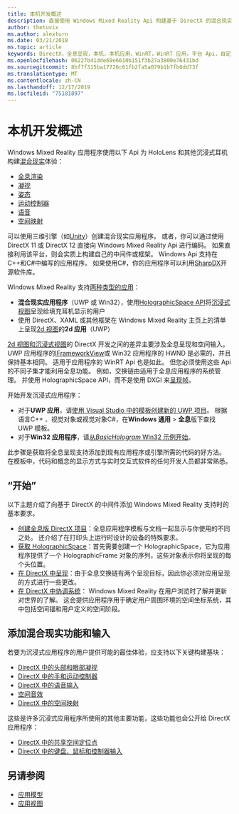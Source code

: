 ```yaml
---
title: 本机开发概述
description: 直接使用 Windows Mixed Reality Api 构建基于 DirectX 的混合现实引擎。
author: thetuvix
ms.author: alexturn
ms.date: 03/21/2018
ms.topic: article
keywords: DirectX，全息呈现，本机，本机应用，WinRT，WinRT 应用，平台 Api，自定义引擎，中间件
ms.openlocfilehash: 06227b41dde69e6610b151f3b27a3800e76431bd
ms.sourcegitcommit: 8bf7f315ba17726c61fb2fa5a079b1b7fb0dd73f
ms.translationtype: MT
ms.contentlocale: zh-CN
ms.lasthandoff: 12/17/2019
ms.locfileid: "75181897"
---
```

# <a name="native-development-overview"></a>本机开发概述

Windows Mixed Reality 应用程序使用以下 Api 为 HoloLens 和其他沉浸式耳机构建[混合现实](mixed-reality.md)体验：

 - [全息渲染](rendering.md)
 - [凝视](gaze-and-commit.md)
 - [姿态](gaze-and-commit.md#composite-gestures)
 - [运动控制器](motion-controllers.md)
 - [语音](voice-input.md)
 - [空间映射](spatial-mapping.md)

可以使用三维引擎（如[Unity](unity-development-overview.md)）创建混合现实应用程序。 或者，你可以通过使用 DirectX 11 或 DirectX 12 直接向 Windows Mixed Reality Api 进行编码。 如果直接利用该平台，则会实质上构建自己的中间件或框架。 Windows Api 支持在C++和C#中编写的应用程序。 如果使用C#，你的应用程序可以利用[SharpDX](https://sharpdx.org/)开源软件库。

Windows Mixed Reality 支持[两种类型的应用](app-views.md)：
* **混合现实应用程序**（UWP 或 Win32），使用[HolographicSpace API](getting-a-holographicspace.md)将[沉浸式视图](app-views.md)呈现给填充耳机显示的用户
* 使用 DirectX、XAML 或其他框架在 Windows Mixed Reality 主页上的清单上呈现[2d 视图](app-views.md#2d-views)的**2d 应用**（UWP）

[2d 视图和沉浸式视图](app-views.md)的 DirectX 开发之间的差异主要涉及全息呈现和空间输入。 UWP 应用程序的[IFrameworkView](https://msdn.microsoft.com/library/windows/apps/windows.applicationmodel.core.iframeworkview.aspx)或 Win32 应用程序的 HWND 是必需的，并且保持基本相同。 适用于应用程序的 WinRT Api 也是如此。 但您必须使用这些 Api 的不同子集才能利用全息功能。 例如，交换链由适用于全息应用程序的系统管理。 并使用 HolographicSpace API，而不是使用 DXGI 来[呈现帧](rendering-in-directx.md)。

开始开发沉浸式应用程序：
* 对于**UWP 应用**，请[使用 Visual Studio 中的模板创建新的 UWP 项目](creating-a-holographic-directx-project.md)。 根据语言C++ 、视觉对象或视觉对象C#，在**Windows 通用** > **全息**版下查找 UWP 模板。
* 对于**Win32 应用程序**，请[从*BasicHologram* Win32 示例开始](creating-a-holographic-directx-project.md#creating-a-win32-project)。

此步骤是获取将全息呈现支持添加到现有应用程序或引擎所需的代码的好方法。 在模板中，代码和概念的显示方式与实时交互式软件的任何开发人员都非常熟悉。

## <a name="get-started"></a>“开始”

以下主题介绍了向基于 DirectX 的中间件添加 Windows Mixed Reality 支持时的基本要求。

* [创建全息版 DirectX 项目](creating-a-holographic-directx-project.md)：全息应用程序模板与文档一起显示与你使用的不同之处。 还介绍了在打印头上运行时设计的设备的特殊要求。
* [获取 HolographicSpace](getting-a-holographicspace.md)：首先需要创建一个 HolographicSpace，它为应用程序提供了一个 HolographicFrame 对象的序列，这些对象表示你将呈现的每个头位置。
* [在 DirectX 中呈现](rendering-in-directx.md)：由于全息交换链有两个呈现目标，因此你必须对应用呈现的方式进行一些更改。
* [在 DirectX 中协调系统](coordinate-systems-in-directx.md)： Windows Mixed Reality 在用户浏览时了解并更新对世界的了解。 这会提供应用程序用于确定用户周围环境的空间坐标系统，其中包括空间锚和用户定义的空间阶段。

## <a name="add-mixed-reality-capabilities-and-inputs"></a>添加混合现实功能和输入

若要为沉浸式应用程序的用户提供可能的最佳体验，应支持以下关键构建基块：

* [DirectX 中的头部和眼部凝视](gaze-in-directx.md)
* [DirectX 中的手和运动控制器](hands-and-motion-controllers-in-directx.md)
* [DirectX 中的语音输入](voice-input-in-directx.md)
* [空间音效](https://docs.microsoft.com/windows/win32/coreaudio/spatial-sound)
* [DirectX 中的空间映射](spatial-mapping-in-directx.md)

这些是许多沉浸式应用程序所使用的其他主要功能，这些功能也会公开给 DirectX 应用程序：

* [DirectX 中的共享空间定位点](shared-spatial-anchors-in-directx.md)
* [DirectX 中的键盘、鼠标和控制器输入](keyboard-mouse-and-controller-input-in-directx.md)

## <a name="see-also"></a>另请参阅
* [应用模型](app-model.md)
* [应用视图](app-views.md)
